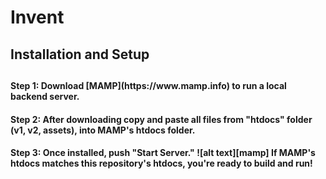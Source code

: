 <h1> Invent</h1>
<h2>Installation and Setup<h2>
<h4>Step 1: Download [MAMP](https://www.mamp.info) to run a local backend server.</h4>
<h4>Step 2: After downloading copy and paste all files from "htdocs" folder (v1, v2, assets), into MAMP's htdocs folder.</h4>
<h4>Step 3: Once installed, push "Start Server." ![alt text][mamp]
If MAMP's htdocs matches this repository's htdocs, you're ready to build and run!  </h4>
